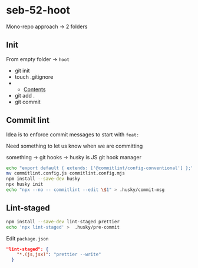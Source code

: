 # seb-52-hoot

Mono-repo approach -> 2 folders

## Init

From empty folder -> `hoot`

- git init
- touch .gitignore
- - [Contents](https://www.toptal.com/developers/gitignore/api/windows,osx,node,visualstudiocode)
- git add .
- git commit

## Commit lint

Idea is to enforce commit messages to start with `feat:`

Need something to let us know when we are committing

something -> git hooks -> husky is JS git hook manager

```bash
echo "export default { extends: ['@commitlint/config-conventional'] };" > commitlint.config.js
mv commitlint.config.js commitlint.config.mjs
npm install --save-dev husky
npx husky init
echo "npx --no -- commitlint --edit \$1" > .husky/commit-msg
```

## Lint-staged

```bash
npm install --save-dev lint-staged prettier
echo 'npx lint-staged' >  .husky/pre-commit
```

Edit `package.json`

```json
"lint-staged": {
    "*.(js,jsx)": "prettier --write"
  }
```
